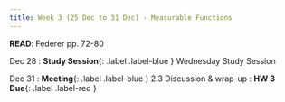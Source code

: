 ```yaml
---
title: Week 3 (25 Dec to 31 Dec) - Measurable Functions
---
```

**READ**: Federer pp. 72-80

Dec 28
: **Study Session**{: .label .label-blue } Wednesday Study Session
  
Dec 31
: **Meeting**{: .label .label-blue } 2.3 Discussion & wrap-up
: **HW 3 Due**{: .label .label-red }

